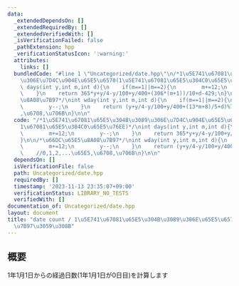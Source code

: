 ```yaml
---
data:
  _extendedDependsOn: []
  _extendedRequiredBy: []
  _extendedVerifiedWith: []
  _isVerificationFailed: false
  _pathExtension: hpp
  _verificationStatusIcon: ':warning:'
  attributes:
    links: []
  bundledCode: "#line 1 \"Uncategorized/date.hpp\"\n/*1\u5E741\u67081\u65E5\u304B\u3089\
    \u306E\u7D4C\u904E\u65E5\u6570(1\u5E741\u67081\u65E5\u304C0\u65E5\u76EE)*/\nint\
    \ days(int y,int m,int d){\n    if(m==1||m==2){\n        m+=12;\n        y--;\n\
    \    }\n    return 365*y+y/4-y/100+y/400+(306*(m+1))/10+d-429;\n}\n\n/*\u66DC\u65E5\
    \u8A08\u7B97*/\nint wday(int y,int m,int d){\n    if(m==1||m==2){\n        m+=12;\n\
    \        y--;\n    }\n    return (y+y/4-y/100+y/400+(13*m+8)/5+d)%7;\n    //0,1,2,...\u65E5\
    ,\u6708,\u706B\n}\n\n"
  code: "/*1\u5E741\u67081\u65E5\u304B\u3089\u306E\u7D4C\u904E\u65E5\u6570(1\u5E74\
    1\u67081\u65E5\u304C0\u65E5\u76EE)*/\nint days(int y,int m,int d){\n    if(m==1||m==2){\n\
    \        m+=12;\n        y--;\n    }\n    return 365*y+y/4-y/100+y/400+(306*(m+1))/10+d-429;\n\
    }\n\n/*\u66DC\u65E5\u8A08\u7B97*/\nint wday(int y,int m,int d){\n    if(m==1||m==2){\n\
    \        m+=12;\n        y--;\n    }\n    return (y+y/4-y/100+y/400+(13*m+8)/5+d)%7;\n\
    \    //0,1,2,...\u65E5,\u6708,\u706B\n}\n\n"
  dependsOn: []
  isVerificationFile: false
  path: Uncategorized/date.hpp
  requiredBy: []
  timestamp: '2023-11-13 23:35:07+09:00'
  verificationStatus: LIBRARY_NO_TESTS
  verifiedWith: []
documentation_of: Uncategorized/date.hpp
layout: document
title: "date count / 1\u5E741\u67081\u65E5\u304B\u3089\u306E\u65E5\u6570\u3092\u8A08\
  \u7B97\u3059\u308B"
---
```


## 概要
1年1月1日からの経過日数(1年1月1日が0日目)を計算します

